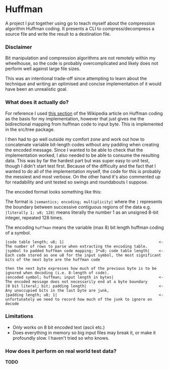# Huffman

A project I put together using go to teach myself about the compression algorithm Huffman coding.
It presents a CLI to compress/decompress a source file and write the result to a destination file.

### Disclaimer

Bit manipulation and compression algorithms are not remotely within my wheelhouse,
so the code is probably overcomplicated and likely does not perform well against
large file sizes.

This was an intentional trade-off since attempting to learn about the technique and writing
an optimised and concise implementation of it would have been an unrealistic goal.

### What does it actually do?

For reference I used [this section](https://en.wikipedia.org/wiki/Huffman_coding#Basic_technique) of the Wikipedia article on Huffman coding
as the basis for my implementation, however that just gives me the bidirectional mapping from huffman code to input byte. This is implemented in the src/tree package.

I then had to go well outside my comfort zone and work out how to concatenate variable bit-length codes without any padding when creating the encoded message.
Since I wanted to be able to check that the implementation worked, I also needed to be able to consume the resulting data. This was by far the hardest part
but was super easy to unit test, though I didn't start test first. Because of the difficulty and the fact that I wanted to do all of the implementation myself,
the code for this is probably the messiest and most verbose. On the other hand it's also commented up for readability and unit tested so swings and roundabouts I suppose.

The encoded format looks something like this:

The format is `|semantics; encoding; multiplicity|` where the `|` represents the boundary between successive contiguous regions of the data e.g.
`|literally 1; u8; 128|` means literally the number 1 as an unsigned 8-bit integer, repeated 128 times.

The encoding `huffman` means the variable (max 8) bit length huffman coding of a symbol.

```
|code table length; u8; 1|											<- The number of rows to parse when extracting the encoding table.
|symbol to padded huffman code mapping; 3*u8; code table length|	<- Each code stored as one u8 for the input symbol, the most significant bits of the next byte are the huffman code
																	   then the next byte expresses how much of the previous byte is to be ignored when decoding (i.e. 8-length of code).
|encoded symbol; huffman; input length in bytes|  					<- The encoded message does not necessarily end at a byte boundary
|0 bit literal; bit; padding length| 								<- Any unoccupied bits in the last byte are junk,
|padding length; u8; 1|												<- unfortunately we need to record how much of the junk to ignore on decode
```

### Limitations

 - Only works on 8 bit encoded text (ascii etc.)
 - Does everything in memory so big input files may break it, or make it profoundly slow. I haven't tried so who knows.

### How does it perform on real world test data?

**TODO**
